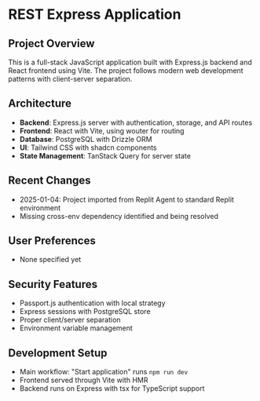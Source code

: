 # REST Express Application

## Project Overview
This is a full-stack JavaScript application built with Express.js backend and React frontend using Vite. The project follows modern web development patterns with client-server separation.

## Architecture
- **Backend**: Express.js server with authentication, storage, and API routes
- **Frontend**: React with Vite, using wouter for routing
- **Database**: PostgreSQL with Drizzle ORM
- **UI**: Tailwind CSS with shadcn components
- **State Management**: TanStack Query for server state

## Recent Changes
- 2025-01-04: Project imported from Replit Agent to standard Replit environment
- Missing cross-env dependency identified and being resolved

## User Preferences
- None specified yet

## Security Features
- Passport.js authentication with local strategy
- Express sessions with PostgreSQL store
- Proper client/server separation
- Environment variable management

## Development Setup
- Main workflow: "Start application" runs `npm run dev`
- Frontend served through Vite with HMR
- Backend runs on Express with tsx for TypeScript support